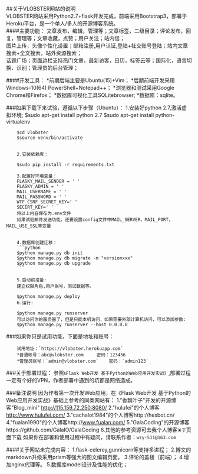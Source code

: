 ﻿##关于VLOBSTER网站的说明<br>
        VLOBSTER网站采用Python2.7+flask开发完成，前端采用Bootstrap3，部署于Heroku平台，是一个单人/多人的开源博客系统。<br>
####主要功能：
        文章发布，编辑，管理等；文章标签，二级目录；评论发布，回复，管理等；文章收藏，点赞；用户关注；站内信；<br>
        图片上传，头像个性化设置；邮箱注册,用户认证,登陆+社交账号登陆；站内文章搜索+全文搜索，站外资源搜索；<br>
        话题广场；页面边栏支持热门文章，最新访客，日历，标签云等；国际化，语言切换、识别；管理员的后台管理；<br>
        
####开发工具：
        *前期后端主要是Ubuntu(15)+Vim；
        *后期前端开发采用Windows-10(64) PowerShell+Notepad++；
        *浏览器和测试采用Google Chrome和Firefox；
        *数据库可视化工具SQLitebrowser; 
        *数据库：sqlite。
        
###如果下载下来试验，遵循以下步骤（Ubuntu）：
        1.安装好python 2.7,激活虚拟环境;
        $sudo apt-get install python 2.7
        $sudo apt-get install python-virtualenv

        $cd vlobster
        $source venv/bin/activate


        2.安装依赖库： 

        $sudo pip install -r requirements.txt 

        3.配置好环境变量：
        FLASKY_MAIL_SENDER = ' '
        FLASKY_ADMIN = ' '
        MAIL_USERNAME = ' '
        MAIL_PASSWORD = ' '
        WTF_CSRF_SECRET_KEY=' '
        SECERT_KEY=' '
        将以上内容保存为.env文件
        如果试验邮件发送功能，还要设置config文件中MAIL_SERVER，MAIL_PORT，MAIL_USE_SSL等变量
   

        4.数据库创建迁移：
        ```python
        $python manage.py db init
        $python manage.py db migrate -m "versionxxx"
        $python manage.py db upgrade
        ```

        5.启动前准备:
        建立权限角色,用户账号，测试数据等。

        $python manage.py deploy
        6.运行:

        $python manage.py runserver
        可以访问你的服务器了，但是只能本机访问，如果需要外部计算机访问，可以添加参数:
        $python manage.py runserver --host 0.0.0.0





###如果你只是试用功能，下面是地址和账号：

        试用地址：`https://vlobster.herokuapp.com`
        *普通帐号：abc@vlobster.com     密码：123456
        *管理员账号：`admin@vlobster.com`    密码：`admin123`

###关于部署过程：
        参照`《Flask Web开发 基于Python的Web应用开发实战》`,部署过程一定有个好的VPN，作者部署中遇到的坑都是网络造成。




###备注说明
        因为作者第一次开发Web应用，在《Flask Web开发 基于Python的Web应用开发实战》基础上参考的同类网站有：
        1."香飘叶子"开发的开源博客"Blog_mini"   http://115.159.72.250:8080/
        2."hulufei"的个人博客 http://www.hulufei.com/
        3."cachalot1984"的个人博客http://hexbot.cn/
        4."fualan1990"的个人博客http://www.fualan.com/
        5."GalaCoding"的开源博客https://github.com/GalaIO/GalaCoding
        6.其他的参考资源可去我个人博客`关于`页面下载
        如果你在部署和使用过程中有疑问，请联系作者：`wzy-511@163.com`

####关于网站未完成内容：
        1.flask-celerey,gunnicorn等支持多进程；
        2.博文的markdown升级采用prism等强大的图文编辑页面。
        3.评论的盖楼（前端）；
        4.增加nginx代理等。
        5.数据库model设计及性能的优化；
